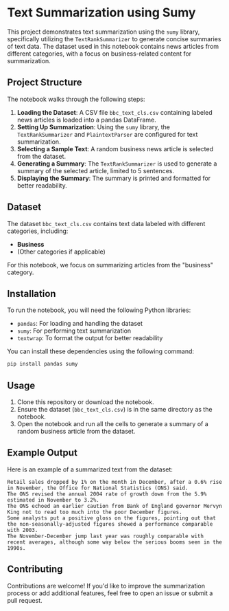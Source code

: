 # Text Summarization using Sumy

This project demonstrates text summarization using the `sumy` library, specifically utilizing the `TextRankSummarizer` to generate concise summaries of text data. The dataset used in this notebook contains news articles from different categories, with a focus on business-related content for summarization.

## Project Structure

The notebook walks through the following steps:
1. **Loading the Dataset**: A CSV file `bbc_text_cls.csv` containing labeled news articles is loaded into a pandas DataFrame.
2. **Setting Up Summarization**: Using the `sumy` library, the `TextRankSummarizer` and `PlaintextParser` are configured for text summarization.
3. **Selecting a Sample Text**: A random business news article is selected from the dataset.
4. **Generating a Summary**: The `TextRankSummarizer` is used to generate a summary of the selected article, limited to 5 sentences.
5. **Displaying the Summary**: The summary is printed and formatted for better readability.

## Dataset

The dataset `bbc_text_cls.csv` contains text data labeled with different categories, including:
- **Business**
- (Other categories if applicable)

For this notebook, we focus on summarizing articles from the "business" category.

## Installation

To run the notebook, you will need the following Python libraries:
- `pandas`: For loading and handling the dataset
- `sumy`: For performing text summarization
- `textwrap`: To format the output for better readability

You can install these dependencies using the following command:

```bash
pip install pandas sumy
```

## Usage

1. Clone this repository or download the notebook.
2. Ensure the dataset (`bbc_text_cls.csv`) is in the same directory as the notebook.
3. Open the notebook and run all the cells to generate a summary of a random business article from the dataset.

## Example Output

Here is an example of a summarized text from the dataset:

```
Retail sales dropped by 1% on the month in December, after a 0.6% rise in November, the Office for National Statistics (ONS) said.
The ONS revised the annual 2004 rate of growth down from the 5.9% estimated in November to 3.2%.
The ONS echoed an earlier caution from Bank of England governor Mervyn King not to read too much into the poor December figures.
Some analysts put a positive gloss on the figures, pointing out that the non-seasonally-adjusted figures showed a performance comparable with 2003.
The November-December jump last year was roughly comparable with recent averages, although some way below the serious booms seen in the 1990s.
```

## Contributing

Contributions are welcome! If you'd like to improve the summarization process or add additional features, feel free to open an issue or submit a pull request.
